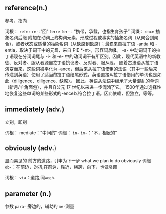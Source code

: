 ## reference(n.)
参考，指向

词根：
`refer`
`re-`: '回'
`ferre`  `fer-` : “携带，承载，也指生育孩子”
词缀：
`ence`  抽象名词后缀
附加在动词上的构词元素，形成过程或事实的抽象名词（从聚合到聚合），或者状态或质量的抽象名词（从缺席到缺席）；最终来自拉丁语 -antia 和 -entia，取决于词干中的元音，来自 PIE *-nt-，形容词后缀。 -a- 中动词词干的拉丁语现在分词词尾与 -i- 和 -e- 中的动词词干有所区别。因此，现代英语中的新教徒、反对者、服从者源自拉丁语抗议者、反对者、服从者。 随着古法语从拉丁语演变而来，这些词被平化为 -ance，但后来从拉丁语借用的法语（其中一些后来传递到英语）使用了适当的拉丁语结尾形式，英语直接从拉丁语借用的单词也是如此（diligence、diligence、缺席）。 因此，英语从法语中继承了大量混乱的单词（新月/羊角面包），并且自公元 17 世纪以来进一步混淆了它。 1500年通过选择性地恢复这些单词的某些形式的-ence以符合拉丁语。因此依赖，但独立，等等。

##  immediately (adv.)
立刻，即刻

词根：
mediate："中间的"
词缀：
`in-`   `im-`："不，相反的"

## obviously (adv.)
显而易见的 
前方的道路，引申为下一步
what we plan to do obviously
词缀
`ob-`：在前边，对抗,在前边，靠近，横跨，向下，也做强调

词根：
`via`：道路,同`wegh-`

## parameter (n.)
参数
`para-` 旁边的，辅助的
`me-`测量
